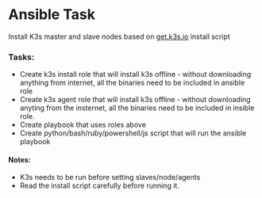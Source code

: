 # Ansible Task

Install K3s master and slave nodes based on [get.k3s.io](https://get.k3s.io) install script

### Tasks:

- Create k3s install role that will install k3s offline - without downloading anything from internet, all the binaries need to be included in ansible role
- Create k3s agent role that will install k3s offline - without downloading anyting from the insternet, all the binaries need to be included in insible role.
- Create playbook that uses roles above
- Create python/bash/ruby/powershell/js script that will run the ansible playbook

#### Notes:

- K3s needs to be run before setting slaves/node/agents
- Read the install script carefully before running it.

